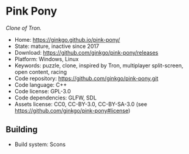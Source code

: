 # Pink Pony

_Clone of Tron._

- Home: https://ginkgo.github.io/pink-pony/
- State: mature, inactive since 2017
- Download: https://github.com/ginkgo/pink-pony/releases
- Platform: Windows, Linux
- Keywords: puzzle, clone, inspired by Tron, multiplayer split-screen, open content, racing
- Code repository: https://github.com/ginkgo/pink-pony.git
- Code language: C++
- Code license: GPL-3.0
- Code dependencies: GLFW, SDL
- Assets license: CC0, CC-BY-3.0, CC-BY-SA-3.0 (see https://github.com/ginkgo/pink-pony#license)

## Building

- Build system: Scons
